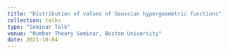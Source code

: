 ```yaml
---
title: "Distribution of values of Gaussian hypergeometric functions"
collection: talks
type: "Seminar Talk"
venue: "Number Theory Seminar, Boston University"
date: 2021-10-04
---
```

